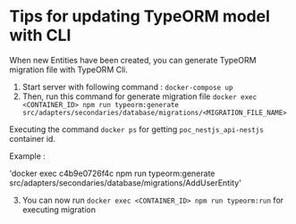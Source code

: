 # Tips for updating TypeORM model with CLI

When new Entities have been created, you can generate TypeORM migration file with TypeORM Cli.

1. Start server with following command : `docker-compose up`
2. Then, run this command for generate migration file `docker exec <CONTAINER_ID> npm run typeorm:generate src/adapters/secondaries/database/migrations/<MIGRATION_FILE_NAME>`

Executing the command `docker ps` for getting `poc_nestjs_api-nestjs` container id.

Example :

'docker exec c4b9e0726f4c npm run typeorm:generate src/adapters/secondaries/database/migrations/AddUserEntity'

3. You can now run `docker exec <CONTAINER_ID> npm run typeorm:run` for executing migration
